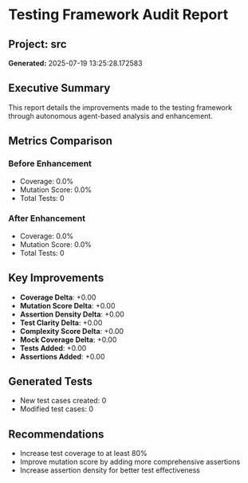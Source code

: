 
# Testing Framework Audit Report

## Project: src
**Generated:** 2025-07-19 13:25:28.172583

## Executive Summary
This report details the improvements made to the testing framework through autonomous agent-based analysis and enhancement.

## Metrics Comparison

### Before Enhancement
- Coverage: 0.0%
- Mutation Score: 0.0%
- Total Tests: 0

### After Enhancement
- Coverage: 0.0%
- Mutation Score: 0.0%
- Total Tests: 0

## Key Improvements
- **Coverage Delta**: +0.00
- **Mutation Score Delta**: +0.00
- **Assertion Density Delta**: +0.00
- **Test Clarity Delta**: +0.00
- **Complexity Score Delta**: +0.00
- **Mock Coverage Delta**: +0.00
- **Tests Added**: +0.00
- **Assertions Added**: +0.00

## Generated Tests
- New test cases created: 0
- Modified test cases: 0

## Recommendations
- Increase test coverage to at least 80%
- Improve mutation score by adding more comprehensive assertions
- Increase assertion density for better test effectiveness
